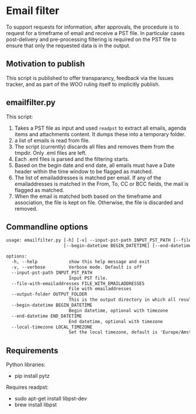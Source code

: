 # Email filter

To support requests for information, after approvals, the procedure is to request for a timeframe of email and receive a PST file.
In particular cases post-delivery and pre-processing filtering is required on the PST file to ensure that only the requested data is in the output.

## Motivation to publish

This script is published to offer transparancy, feedback via the Issues tracker, and as part of the WOO ruling itself to implicitly publish.

## emailfilter.py

This script:

1. Takes a PST file as input and used `readpst` to extract all emails, agenda items and attachments content. It dumps these into a temporary folder.
2. a list of emails is read from file.
3. The script (currently) discards all files and removes them from the tmpdir. Only .eml files are left.
4. Each .eml files is parsed and the filtering starts.
5. Based on the begin date and end date, all emails must have a Date header within the time window to be flagged as matched.
6. The list of emailaddresses is matched per email. If any of the emailaddresses is matched in the From, To, CC or BCC fields, the mail is flagged as matched.
7. When the email is matched both based on the timeframe and association, the file is kept on file. Otherwise, the file is discarded and removed.

## Commandline options

```txt
usage: emailfilter.py [-h] [-v] --input-pst-path INPUT_PST_PATH [--file-with-emailaddresses FILE_WITH_EMAILADDRESSES] --output-folder OUTPUT_FOLDER
                      [--begin-datetime BEGIN_DATETIME] [--end-datetime END_DATETIME] [--local-timezone LOCAL_TIMEZONE]

options:
  -h, --help            show this help message and exit
  -v, --verbose         Verbose mode. Default is off
  --input-pst-path INPUT_PST_PATH
                        Input PST file.
  --file-with-emailaddresses FILE_WITH_EMAILADDRESSES
                        File with emailaddresses
  --output-folder OUTPUT_FOLDER
                        This is the output directory in which all results will be moved into
  --begin-datetime BEGIN_DATETIME
                        Begin datetime, optional with timezone
  --end-datetime END_DATETIME
                        End datetime, optional with timezone
  --local-timezone LOCAL_TIMEZONE
                        Set the local timezone, default is 'Europe/Amsterdam'
```

## Requirements

Python libraries:

* pip install pytz

Requires readpst:

* sudo apt-get install libpst-dev
* brew install libpst

